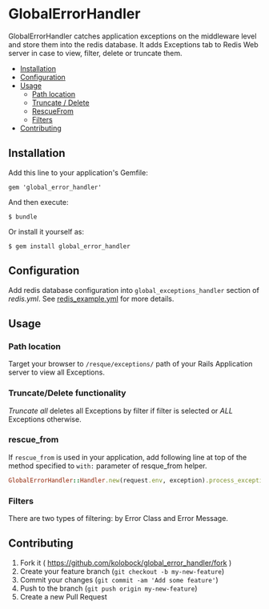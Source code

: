 # GlobalErrorHandler

GlobalErrorHandler catches application exceptions on the middleware level and store them into the redis database.
It adds Exceptions tab to Redis Web server in case to view, filter, delete or truncate them.

- [Installation](#installation)
- [Configuration](#configuration)
- [Usage](#usage)
  - [Path location](#path-location)
  - [Truncate / Delete](#truncatedelete-functionality)
  - [RescueFrom](#rescue_from)
  - [Filters](#filters)
- [Contributing](#contributing)

## Installation

Add this line to your application's Gemfile:

    gem 'global_error_handler'

And then execute:

    $ bundle

Or install it yourself as:

    $ gem install global_error_handler

## Configuration

Add redis database configuration into `global_exceptions_handler` section of _redis.yml_. See [redis_example.yml](https://github.com/kolobock/global_error_handler/blob/master/config/redis_example.yml) for more details.

## Usage

### Path location
Target your browser to `/resque/exceptions/` path of your Rails Application server to view all Exceptions.

### Truncate/Delete functionality
*Truncate all* deletes all Exceptions by filter if filter is selected or _ALL_ Exceptions otherwise.

### rescue_from
If `rescue_from` is used in your application, add following line at top of the method specified to `with:` parameter of resque_from helper.

```ruby
GlobalErrorHandler::Handler.new(request.env, exception).process_exception!
```

### Filters
There are two types of filtering: by Error Class and Error Message.

## Contributing

1. Fork it ( https://github.com/kolobock/global_error_handler/fork )
2. Create your feature branch (`git checkout -b my-new-feature`)
3. Commit your changes (`git commit -am 'Add some feature'`)
4. Push to the branch (`git push origin my-new-feature`)
5. Create a new Pull Request

